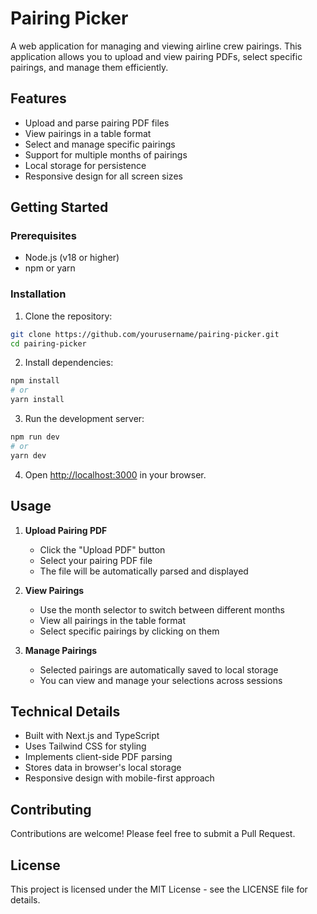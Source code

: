 # Pairing Picker

A web application for managing and viewing airline crew pairings. This application allows you to upload and view pairing PDFs, select specific pairings, and manage them efficiently.

## Features

- Upload and parse pairing PDF files
- View pairings in a table format
- Select and manage specific pairings
- Support for multiple months of pairings
- Local storage for persistence
- Responsive design for all screen sizes

## Getting Started

### Prerequisites

- Node.js (v18 or higher)
- npm or yarn

### Installation

1. Clone the repository:
```bash
git clone https://github.com/yourusername/pairing-picker.git
cd pairing-picker
```

2. Install dependencies:
```bash
npm install
# or
yarn install
```

3. Run the development server:
```bash
npm run dev
# or
yarn dev
```

4. Open [http://localhost:3000](http://localhost:3000) in your browser.

## Usage

1. **Upload Pairing PDF**
   - Click the "Upload PDF" button
   - Select your pairing PDF file
   - The file will be automatically parsed and displayed

2. **View Pairings**
   - Use the month selector to switch between different months
   - View all pairings in the table format
   - Select specific pairings by clicking on them

3. **Manage Pairings**
   - Selected pairings are automatically saved to local storage
   - You can view and manage your selections across sessions

## Technical Details

- Built with Next.js and TypeScript
- Uses Tailwind CSS for styling
- Implements client-side PDF parsing
- Stores data in browser's local storage
- Responsive design with mobile-first approach

## Contributing

Contributions are welcome! Please feel free to submit a Pull Request.

## License

This project is licensed under the MIT License - see the LICENSE file for details.

